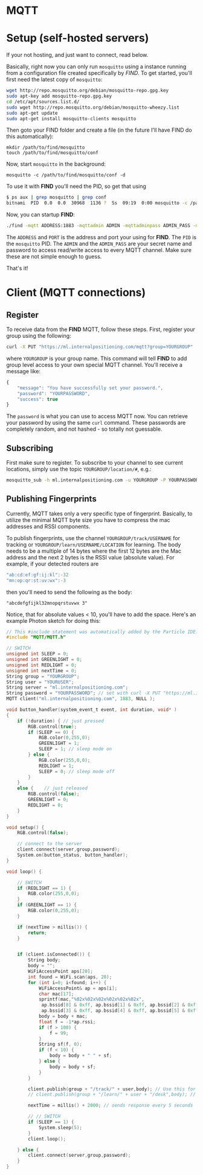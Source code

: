 # MQTT

# Setup (self-hosted servers)

If your not hosting, and just want to connect, read below.

Basically, right now you can only run `mosquitto` using a instance running from a configuration file created specifically by *FIND*. To get started, you'll first need the latest copy of `mosquitto`:

```bash
wget http://repo.mosquitto.org/debian/mosquitto-repo.gpg.key
sudo apt-key add mosquitto-repo.gpg.key
cd /etc/apt/sources.list.d/
sudo wget http://repo.mosquitto.org/debian/mosquitto-wheezy.list
sudo apt-get update
sudo apt-get install mosquitto-clients mosquitto
```

Then goto your FIND folder and create a file (in the future I'll have FIND do this automatically):

```
mkdir /path/to/find/mosquitto
touch /path/to/find/mosquitto/conf
```

Now, start `mosquitto` in the background:

```
mosquitto -c /path/to/find/mosquitto/conf -d
```

To use it with **FIND** you'll need the PID, so get that using

```bash
$ ps aux | grep mosquitto | grep conf
bitnami  PID  0.0  0.0  30968  1136 ?  Ss  09:19  0:00 mosquitto -c /path/to/find/mosquitto/conf -d
```

Now, you can startup **FIND**:

```bash
./find -mqtt ADDRESS:1883 -mqttadmin ADMIN -mqttadminpass ADMIN_PASS -mosquitto PID -p :PORT ADDRESS:PORT
```

The `ADDRESS` and `PORT` is the address and port your using for **FIND**. The `PID` is the `mosquitto` PID. The `ADMIN` and the `ADMIN_PASS` are your secret name and password to access read/write access to every MQTT channel. Make sure these are not simple enough to guess.

That's it!

# Client (MQTT connections)

## Register
To receive data from the **FIND** MQTT, follow these steps. First, register your group using the following:

```bash
curl -X PUT "https://ml.internalpositioning.com/mqtt?group=YOURGROUP"
```

where `YOURGROUP` is your group name. This command will tell **FIND** to add group level access to your own special MQTT channel. You'll receive a message like:

```javascript
{
    "message": "You have successfully set your password.",
    "password": "YOURPASSWORD",
    "success": true
}
```

The `password` is what you can use to access MQTT now. You can retrieve your password by using the same `curl` command. These passwords are completely random, and not hashed - so totally not guessable.

## Subscribing

First make sure to register. To subscribe to your channel to see current locations, simply use the topic `YOURGROUP/location/#`, e.g.:

```bash
mosquitto_sub -h ml.internalpositioning.com -u YOURGROUP -P YOURPASSWORD -t "YOURGROUP/location/#"
```

## Publishing Fingerprints

Currently, MQTT takes only a very specific type of fingerprint. Basically, to utilize the minimal MQTT byte size you have to compress the mac addresses and RSSI components.

To publish fingerprints, use the channel `YOURGROUP/track/USERNAME` for tracking or `YOURGROUP/learn/USERNAME/LOCATION` for learning. The body needs to be a multiple of 14 bytes where the first 12 bytes are the Mac address and the next 2 bytes is the RSSI value (absolute value). For example, if your detected routers are

```javascript
"ab:cd:ef:gf:ij:kl":-32
"mn:op:qr:st:uv:wx":-3
```

then you'll need to send the following as the body:

```
"abcdefgfijkl32mnopqrstuvwx 3"
```

Notice, that for absolute values < 10, you'll have to add the space. Here's an example Photon sketch for doing this:

```c
// This #include statement was automatically added by the Particle IDE.
#include "MQTT/MQTT.h"

// SWITCH
unsigned int SLEEP = 0;
unsigned int GREENLIGHT = 0;
unsigned int REDLIGHT = 0;
unsigned int nextTime = 0;
String group = "YOURGROUP";
String user = "YOURUSER";
String server = "ml.internalpositioning.com";
String password = "YOURPASSWORD"; // set with curl -X PUT "https://ml.internalpositioning.com/mqtt?group=YOURGROUP"
MQTT client("ml.internalpositioning.com", 1883, NULL );

void button_handler(system_event_t event, int duration, void* )
{
    if (!duration) { // just pressed
        RGB.control(true);
        if (SLEEP == 0) {
            RGB.color(0,255,0);
            GREENLIGHT = 1;
            SLEEP = 1; // sleep mode on
        } else {
            RGB.color(255,0,0);
            REDLIGHT = 1;
            SLEEP = 0; // sleep mode off
        }
    }
    else {    // just released
        RGB.control(false);
        GREENLIGHT = 0;
        REDLIGHT = 0;
    }
}

void setup() {
    RGB.control(false);

    // connect to the server
    client.connect(server,group,password);
    System.on(button_status, button_handler);
}

void loop() {

    // SWITCH
    if (REDLIGHT == 1) {
        RGB.color(255,0,0);
    }
    if (GREENLIGHT == 1) {
        RGB.color(0,255,0);
    }

    if (nextTime > millis()) {
        return;
    }


    if (client.isConnected()) {
        String body;
        body = "";
        WiFiAccessPoint aps[20];
        int found = WiFi.scan(aps, 20);
        for (int i=0; i<found; i++) {
            WiFiAccessPoint& ap = aps[i];
            char mac[17];
            sprintf(mac,"%02x%02x%02x%02x%02x%02x",
             ap.bssid[0] & 0xff, ap.bssid[1] & 0xff, ap.bssid[2] & 0xff,
             ap.bssid[3] & 0xff, ap.bssid[4] & 0xff, ap.bssid[5] & 0xff);
            body = body + mac;
            float f = -1*ap.rssi;
            if (f > 100) {
                f = 99;
            }
            String sf(f, 0);
            if (f < 10) {
                body = body + " " + sf;
            } else {
                body = body + sf;
            }
        }

        client.publish(group + "/track/" + user,body); // Use this for tracking
        // client.publish(group + "/learn/" + user + "/desk",body); // Use this for learning

        nextTime = millis() + 2000; // sends response every 5 seconds  (2 sec delay + ~3 sec for gathering signals)

        // // SWITCH
        if (SLEEP == 1) {
            System.sleep(5);
        }
        client.loop();

    } else {
        client.connect(server,group,password);
    }
}

```
